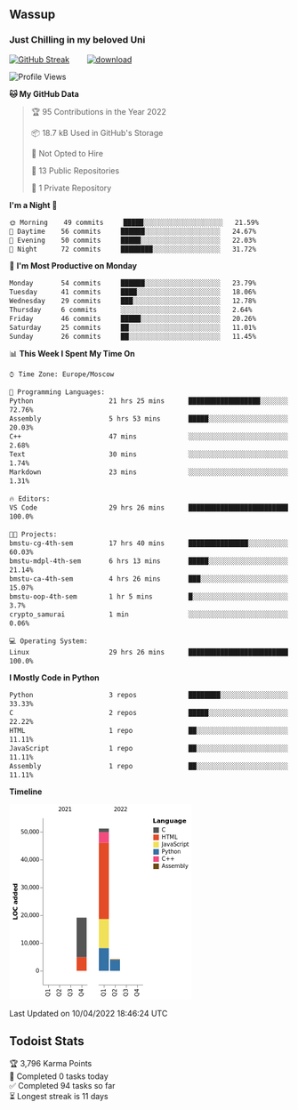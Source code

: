 ## Wassup 
### Just Chilling in my beloved Uni 

<!--
-->

[![GitHub Streak](http://github-readme-streak-stats.herokuapp.com?user=archeoss&theme=shades-of-purple&hide_border=true&date_format=j%20M%5B%20Y%5D)](https://git.io/streak-stats)&nbsp;&nbsp;&nbsp;&nbsp;&nbsp;&nbsp;&nbsp;&nbsp;[![download](https://user-images.githubusercontent.com/68448737/147796309-d8b65b1d-4dde-40d9-b03a-2b42aaa6cd43.jpeg)
](https://bmstu.ru/)

<!--START_SECTION:waka-->
![Profile Views](http://img.shields.io/badge/Profile%20Views-2-blue)

**🐱 My GitHub Data** 

> 🏆 95 Contributions in the Year 2022
 > 
> 📦 18.7 kB Used in GitHub's Storage 
 > 
> 🚫 Not Opted to Hire
 > 
> 📜 13 Public Repositories 
 > 
> 🔑 1 Private Repository 
 > 
**I'm a Night 🦉** 

```text
🌞 Morning    49 commits     █████░░░░░░░░░░░░░░░░░░░░   21.59% 
🌆 Daytime    56 commits     ██████░░░░░░░░░░░░░░░░░░░   24.67% 
🌃 Evening    50 commits     █████░░░░░░░░░░░░░░░░░░░░   22.03% 
🌙 Night      72 commits     ████████░░░░░░░░░░░░░░░░░   31.72%

```
📅 **I'm Most Productive on Monday** 

```text
Monday       54 commits     ██████░░░░░░░░░░░░░░░░░░░   23.79% 
Tuesday      41 commits     ████░░░░░░░░░░░░░░░░░░░░░   18.06% 
Wednesday    29 commits     ███░░░░░░░░░░░░░░░░░░░░░░   12.78% 
Thursday     6 commits      ░░░░░░░░░░░░░░░░░░░░░░░░░   2.64% 
Friday       46 commits     █████░░░░░░░░░░░░░░░░░░░░   20.26% 
Saturday     25 commits     ██░░░░░░░░░░░░░░░░░░░░░░░   11.01% 
Sunday       26 commits     ██░░░░░░░░░░░░░░░░░░░░░░░   11.45%

```


📊 **This Week I Spent My Time On** 

```text
⌚︎ Time Zone: Europe/Moscow

💬 Programming Languages: 
Python                   21 hrs 25 mins      ██████████████████░░░░░░░   72.76% 
Assembly                 5 hrs 53 mins       █████░░░░░░░░░░░░░░░░░░░░   20.03% 
C++                      47 mins             ░░░░░░░░░░░░░░░░░░░░░░░░░   2.68% 
Text                     30 mins             ░░░░░░░░░░░░░░░░░░░░░░░░░   1.74% 
Markdown                 23 mins             ░░░░░░░░░░░░░░░░░░░░░░░░░   1.31%

🔥 Editors: 
VS Code                  29 hrs 26 mins      █████████████████████████   100.0%

🐱‍💻 Projects: 
bmstu-cg-4th-sem         17 hrs 40 mins      ███████████████░░░░░░░░░░   60.03% 
bmstu-mdpl-4th-sem       6 hrs 13 mins       █████░░░░░░░░░░░░░░░░░░░░   21.14% 
bmstu-ca-4th-sem         4 hrs 26 mins       ███░░░░░░░░░░░░░░░░░░░░░░   15.07% 
bmstu-oop-4th-sem        1 hr 5 mins         █░░░░░░░░░░░░░░░░░░░░░░░░   3.7% 
crypto_samurai           1 min               ░░░░░░░░░░░░░░░░░░░░░░░░░   0.06%

💻 Operating System: 
Linux                    29 hrs 26 mins      █████████████████████████   100.0%

```

**I Mostly Code in Python** 

```text
Python                   3 repos             ████████░░░░░░░░░░░░░░░░░   33.33% 
C                        2 repos             █████░░░░░░░░░░░░░░░░░░░░   22.22% 
HTML                     1 repo              ██░░░░░░░░░░░░░░░░░░░░░░░   11.11% 
JavaScript               1 repo              ██░░░░░░░░░░░░░░░░░░░░░░░   11.11% 
Assembly                 1 repo              ██░░░░░░░░░░░░░░░░░░░░░░░   11.11%

```


**Timeline**

![Chart not found](https://raw.githubusercontent.com/archeoss/archeoss/master/charts/bar_graph.png) 


 Last Updated on 10/04/2022 18:46:24 UTC
<!--END_SECTION:waka-->

## Todoist Stats

<!-- TODO-IST:START -->
🏆  3,796 Karma Points           
🌸  Completed 0 tasks today           
✅  Completed 94 tasks so far           
⏳  Longest streak is 11 days
<!-- TODO-IST:END -->
